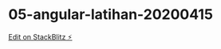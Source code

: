 # 05-angular-latihan-20200415

[Edit on StackBlitz ⚡️](https://stackblitz.com/edit/05-angular-latihan-20200415)